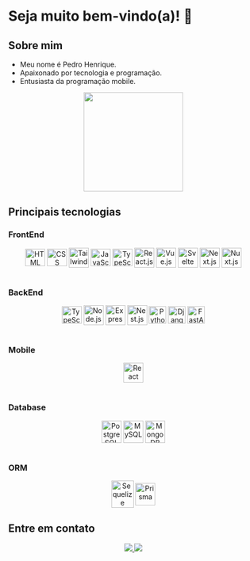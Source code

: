 # Seja muito bem-vindo(a)! 👋

<div>
  <h2>Sobre mim</h2>
  <ul>
    <li>Meu nome é Pedro Henrique.</li>
  	<li>Apaixonado por tecnologia e programação.</li>
  	<li>Entusiasta da programação mobile.</li>
  </ul>
</div>

<div align="center">
  <a href="https://github.com/phms07">
    <img height="200em" src="https://github-readme-stats.vercel.app/api/top-langs/?username=phms02&layout=compact&langs_count=6&theme=github_dark"/>
  </a>
</div>

<div>
    <h2>Principais tecnologias</h2>
    <h3>FrontEnd</h3>
    <div align="center">
      <img alt="HTML" height="35" width="40" align="center" src="https://skillicons.dev/icons?i=html">
      <img alt="CSS" height="35" width="40" align="center" src="https://skillicons.dev/icons?i=css">
      <img alt="TailwindCSS" height="40" width="40" align="center" src="https://skillicons.dev/icons?i=tailwind">
      <img alt="JavaScript" height="35" width="40" align="center" src="https://skillicons.dev/icons?i=js">
      <img alt="TypeScript" height="35" width="40" align="center" src="https://skillicons.dev/icons?i=ts">
      <img alt="React.js" height="40" width="40" align="center" src="https://skillicons.dev/icons?i=react">
      <img alt="Vue.js" height="40" width="40" align="center" src="https://skillicons.dev/icons?i=vue">
      <img alt="Svelte" height="40" width="40" align="center" src="https://skillicons.dev/icons?i=svelte">
      <img alt="Next.js" height="40" width="40" align="center" src="https://skillicons.dev/icons?i=next">
      <img alt="Nuxt.js" height="40" width="40" align="center" src="https://skillicons.dev/icons?i=nuxt">
    </div>
    <br>
    <h3>BackEnd</h3>
    <div align="center">
      <img alt="TypeScript" height="35" width="40" align="center" src="https://skillicons.dev/icons?i=ts">
      <img alt="Node.js" height="40" width="40" align="center" src="https://skillicons.dev/icons?i=nodejs">
      <img alt="Express" height="40" width="40" align="center" src="https://skillicons.dev/icons?i=express">
      <img alt="Nest.js" height="40" width="40" align="center" src="https://skillicons.dev/icons?i=nest">
      <img alt="Python" height="35" width="35" align="center" src="https://skillicons.dev/icons?i=python">
      <img alt="Django" height="35" width="35" align="center" src="https://skillicons.dev/icons?i=django">
      <img alt="FastAPI" height="35" width="35" align="center" src="https://skillicons.dev/icons?i=fastapi">
    </div>
    <br>
    <h3>Mobile</h3>
    <div align="center">
      <img alt="React Native" height="40" width="40" align="center" src="https://skillicons.dev/icons?i=react">
    </div>
    <br>
    <h3>Database</h3>
    <div align="center">
      <img alt="PostgreSQL" height="45" width="40" align="center" src="https://skillicons.dev/icons?i=postgresql">
      <img alt="MySQL" height="45" width="40" align="center" src="https://skillicons.dev/icons?i=mysql">
      <img alt="MongoDB" height="45" width="40" align="center" src="https://skillicons.dev/icons?i=mongodb">
    </div>
    <br>
    <h3>ORM</h3>
    <div align="center">
      <img alt="Sequelize" height="55" width="45" align="center" src="https://skillicons.dev/icons?i=sequelize">
      <img alt="Prisma" height="45" width="40" align="center" src="https://skillicons.dev/icons?i=prisma">
    </div>
</div>

<h2>Entre em contato</h2>
<div align="center">
    <a href="mailto:pedromequelim@gmail.com">
      <img src="https://img.shields.io/badge/-Gmail-%23333?style=for-the-badge&logo=gmail&logoColor=white" target="_blank">
    </a>
    <a href="https://www.linkedin.com/in/pedro-mequelim/">
      <img src="https://img.shields.io/badge/-LinkedIn-%230077B5?style=for-the-badge&logo=linkedin&logoColor=white" target="_blank">
    </a>
</div>
